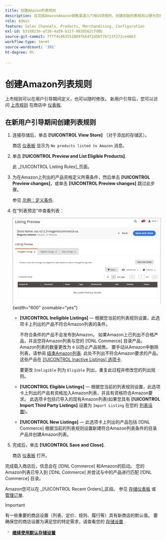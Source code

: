 ```yaml
---
title: 创建Amazon列表规则
description: 在完成AmazonAmazon销售渠道入门培训流程时，创建初始列表规则以便为您的 [!DNL Commerce] 产品。
role: Admin
feature: Sales Channels, Products, Merchandising, Configuration
exl-id: b318823e-a726-4a59-b117-9838562c7d8b
source-git-commit: 7fff4c463551089fb64f2d5bf7bf23f272ce4663
workflow-type: tm+mt
source-wordcount: '391'
ht-degree: 0%

---
```


# 创建Amazon列表规则

上市规则可以在用户引导期间定义，也可以随时修改。 新用户引导后，您可以访问 [上市规则](./listing-rules.md) 在商店中 [仪表板](./amazon-store-dashboard.md).

## 在新用户引导期间创建列表规则

1. 连接存储后，单击 **[!UICONTROL View Store]** （对于添加的存储区）。

   商店 [仪表板](./amazon-store-dashboard.md) 显示为 `No products listed to Amazon` 消息。

1. 单击 **[!UICONTROL Preview and List Eligible Products]**.

   此 _[!UICONTROL Listing Rules]_页面。

1. 为在Amazon上列出的产品资格定义所需条件，然后单击 **[!UICONTROL Preview changes]**，或单击 **[!UICONTROL Preview changes]** 跳过此步骤。

   参见 [示例：定义条件](./ob-define-condition-example.md).

1. 在“列表预览”中查看列表：

   ![列表预览](assets/amazon-ob-listing-preview.png){width="600" zoomable="yes"}

   - **[!UICONTROL Ineligible Listings]**  — 根据您当前的列表规则设置，此选项卡上列出的产品不符合Amazon列表的条件。

     不符合条件的产品不会发布到Amazon。 如果Amazon上已列出不合格产品，并且您将Amazon列表与您的 [!DNL Commerce] 目录产品，Amazon列表的数量更改为 `0` 以防止产品销售。 要手动从Amazon中删除列表，请参阅 [结束Amazon列表](./end-listings-manually.md). 此处不列出不符合Amazon要求的产品。 这些产品在 [[!UICONTROL Inactive Listings] 选项卡](./inactive-listings.md).

     要更改 `Ineligible` 列为 `Eligible` 列出，重复此过程并修改您的列出规则。

   - **[!UICONTROL Eligible Listings]**  — 根据您当前的列表规则设置，此选项卡上列出的产品有资格加入Amazon列表，并且有资格符合Amazon要求。 此选项卡包括已导入的现有Amazon列表(如果您具有 **[!UICONTROL Import Third Party Listings]** 设置为 `Import Listing` 在您的 [列表设置](./listing-settings.md))。

   - **[!UICONTROL New Listings]**  — 此选项卡上列出的产品包括 [!DNL Commerce] 根据当前的列表规则设置新建符合Amazon列表条件的目录产品并创建Amazon列表。

1. 完成后，单击 **[!UICONTROL Save and Close]**.

   商店 [仪表板](./amazon-store-dashboard.md) 打开。

完成载入商店后，信息会在 [!DNL Commerce] 和Amazon的启动。 您的Amazon列表已导入到 [!DNL Commerce] 并尝试与中的产品进行匹配 [!DNL Commerce] 目录。

Amazon您可以在 _[!UICONTROL Recent Orders]_区段。 参见 [存储仪表板](./amazon-store-dashboard.md) 或 [管理订单](./managing-orders.md).

>[!IMPORTANT]
>
>有一些重要的商店设置（列表、定价、规则、履行等）具有新商店的默认值。 要确保您的商店设置为满足您的特定需求，请查看您的 [存储设置](./default-store-settings.md) .

![“下一步”图标](assets/btn-next.png) [**继续使用默认存储设置**](./default-store-settings.md)
